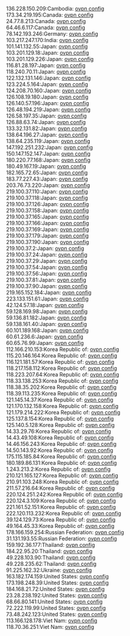 136.228.150.209:Cambodia: [ovpn config](vpn/136_228_150_209.ovpn)  
173.34.219.195:Canada: [ovpn config](vpn/173_34_219_195.ovpn)  
24.77.8.213:Canada: [ovpn config](vpn/24_77_8_213.ovpn)  
64.46.6.117:Canada: [ovpn config](vpn/64_46_6_117.ovpn)  
78.142.193.246:Germany: [ovpn config](vpn/78_142_193_246.ovpn)  
103.217.247.170:India: [ovpn config](vpn/103_217_247_170.ovpn)  
101.141.132.55:Japan: [ovpn config](vpn/101_141_132_55.ovpn)  
103.201.129.18:Japan: [ovpn config](vpn/103_201_129_18.ovpn)  
103.201.129.226:Japan: [ovpn config](vpn/103_201_129_226.ovpn)  
116.81.28.197:Japan: [ovpn config](vpn/116_81_28_197.ovpn)  
118.240.70.11:Japan: [ovpn config](vpn/118_240_70_11.ovpn)  
122.132.131.146:Japan: [ovpn config](vpn/122_132_131_146.ovpn)  
123.224.5.164:Japan: [ovpn config](vpn/123_224_5_164.ovpn)  
124.208.70.160:Japan: [ovpn config](vpn/124_208_70_160.ovpn)  
126.108.19.180:Japan: [ovpn config](vpn/126_108_19_180.ovpn)  
126.140.57.196:Japan: [ovpn config](vpn/126_140_57_196.ovpn)  
126.48.194.219:Japan: [ovpn config](vpn/126_48_194_219.ovpn)  
126.58.197.35:Japan: [ovpn config](vpn/126_58_197_35.ovpn)  
126.88.63.74:Japan: [ovpn config](vpn/126_88_63_74.ovpn)  
133.32.131.82:Japan: [ovpn config](vpn/133_32_131_82.ovpn)  
138.64.196.27:Japan: [ovpn config](vpn/138_64_196_27.ovpn)  
138.64.235.119:Japan: [ovpn config](vpn/138_64_235_119.ovpn)  
147.192.251.232:Japan: [ovpn config](vpn/147_192_251_232.ovpn)  
150.147.152.147:Japan: [ovpn config](vpn/150_147_152_147.ovpn)  
180.220.77.168:Japan: [ovpn config](vpn/180_220_77_168.ovpn)  
180.49.167.19:Japan: [ovpn config](vpn/180_49_167_19.ovpn)  
182.165.72.65:Japan: [ovpn config](vpn/182_165_72_65.ovpn)  
183.77.227.43:Japan: [ovpn config](vpn/183_77_227_43.ovpn)  
203.76.73.220:Japan: [ovpn config](vpn/203_76_73_220.ovpn)  
219.100.37.110:Japan: [ovpn config](vpn/219_100_37_110.ovpn)  
219.100.37.118:Japan: [ovpn config](vpn/219_100_37_118.ovpn)  
219.100.37.126:Japan: [ovpn config](vpn/219_100_37_126.ovpn)  
219.100.37.158:Japan: [ovpn config](vpn/219_100_37_158.ovpn)  
219.100.37.165:Japan: [ovpn config](vpn/219_100_37_165.ovpn)  
219.100.37.166:Japan: [ovpn config](vpn/219_100_37_166.ovpn)  
219.100.37.169:Japan: [ovpn config](vpn/219_100_37_169.ovpn)  
219.100.37.179:Japan: [ovpn config](vpn/219_100_37_179.ovpn)  
219.100.37.190:Japan: [ovpn config](vpn/219_100_37_190.ovpn)  
219.100.37.2:Japan: [ovpn config](vpn/219_100_37_2.ovpn)  
219.100.37.24:Japan: [ovpn config](vpn/219_100_37_24.ovpn)  
219.100.37.29:Japan: [ovpn config](vpn/219_100_37_29.ovpn)  
219.100.37.54:Japan: [ovpn config](vpn/219_100_37_54.ovpn)  
219.100.37.56:Japan: [ovpn config](vpn/219_100_37_56.ovpn)  
219.100.37.81:Japan: [ovpn config](vpn/219_100_37_81.ovpn)  
219.100.37.90:Japan: [ovpn config](vpn/219_100_37_90.ovpn)  
219.165.152.184:Japan: [ovpn config](vpn/219_165_152_184.ovpn)  
223.133.151.61:Japan: [ovpn config](vpn/223_133_151_61.ovpn)  
42.124.57.18:Japan: [ovpn config](vpn/42_124_57_18.ovpn)  
59.128.169.98:Japan: [ovpn config](vpn/59_128_169_98.ovpn)  
59.136.81.182:Japan: [ovpn config](vpn/59_136_81_182.ovpn)  
59.138.161.40:Japan: [ovpn config](vpn/59_138_161_40.ovpn)  
60.101.189.168:Japan: [ovpn config](vpn/60_101_189_168.ovpn)  
60.61.236.6:Japan: [ovpn config](vpn/60_61_236_6.ovpn)  
60.65.76.99:Japan: [ovpn config](vpn/60_65_76_99.ovpn)  
112.166.210.153:Korea Republic of: [ovpn config](vpn/112_166_210_153.ovpn)  
115.20.146.164:Korea Republic of: [ovpn config](vpn/115_20_146_164.ovpn)  
116.121.181.57:Korea Republic of: [ovpn config](vpn/116_121_181_57.ovpn)  
118.217.158.112:Korea Republic of: [ovpn config](vpn/118_217_158_112.ovpn)  
118.223.207.64:Korea Republic of: [ovpn config](vpn/118_223_207_64.ovpn)  
118.33.138.253:Korea Republic of: [ovpn config](vpn/118_33_138_253.ovpn)  
118.38.35.202:Korea Republic of: [ovpn config](vpn/118_38_35_202.ovpn)  
118.39.113.235:Korea Republic of: [ovpn config](vpn/118_39_113_235.ovpn)  
121.145.14.37:Korea Republic of: [ovpn config](vpn/121_145_14_37.ovpn)  
121.170.132.158:Korea Republic of: [ovpn config](vpn/121_170_132_158.ovpn)  
121.179.214.222:Korea Republic of: [ovpn config](vpn/121_179_214_222.ovpn)  
125.137.8.154:Korea Republic of: [ovpn config](vpn/125_137_8_154.ovpn)  
125.140.5.128:Korea Republic of: [ovpn config](vpn/125_140_5_128.ovpn)  
14.33.29.76:Korea Republic of: [ovpn config](vpn/14_33_29_76.ovpn)  
14.43.49.108:Korea Republic of: [ovpn config](vpn/14_43_49_108.ovpn)  
14.46.156.243:Korea Republic of: [ovpn config](vpn/14_46_156_243.ovpn)  
14.50.143.92:Korea Republic of: [ovpn config](vpn/14_50_143_92.ovpn)  
175.115.185.84:Korea Republic of: [ovpn config](vpn/175_115_185_84.ovpn)  
180.189.86.131:Korea Republic of: [ovpn config](vpn/180_189_86_131.ovpn)  
1.243.213.2:Korea Republic of: [ovpn config](vpn/1_243_213_2.ovpn)  
210.121.165.127:Korea Republic of: [ovpn config](vpn/210_121_165_127.ovpn)  
210.91.103.248:Korea Republic of: [ovpn config](vpn/210_91_103_248.ovpn)  
211.57.216.64:Korea Republic of: [ovpn config](vpn/211_57_216_64.ovpn)  
220.124.251.242:Korea Republic of: [ovpn config](vpn/220_124_251_242.ovpn)  
220.124.3.109:Korea Republic of: [ovpn config](vpn/220_124_3_109.ovpn)  
221.161.52.151:Korea Republic of: [ovpn config](vpn/221_161_52_151.ovpn)  
222.120.113.232:Korea Republic of: [ovpn config](vpn/222_120_113_232.ovpn)  
39.124.129.73:Korea Republic of: [ovpn config](vpn/39_124_129_73.ovpn)  
49.164.45.33:Korea Republic of: [ovpn config](vpn/49_164_45_33.ovpn)  
178.166.159.254:Russian Federation: [ovpn config](vpn/178_166_159_254.ovpn)  
31.131.193.55:Russian Federation: [ovpn config](vpn/31_131_193_55.ovpn)  
159.192.36.177:Thailand: [ovpn config](vpn/159_192_36_177.ovpn)  
184.22.95.20:Thailand: [ovpn config](vpn/184_22_95_20.ovpn)  
49.228.103.90:Thailand: [ovpn config](vpn/49_228_103_90.ovpn)  
49.228.235.62:Thailand: [ovpn config](vpn/49_228_235_62.ovpn)  
91.225.162.32:Ukraine: [ovpn config](vpn/91_225_162_32.ovpn)  
163.182.174.159:United States: [ovpn config](vpn/163_182_174_159.ovpn)  
173.198.248.39:United States: [ovpn config](vpn/173_198_248_39.ovpn)  
184.168.21.72:United States: [ovpn config](vpn/184_168_21_72.ovpn)  
23.28.238.192:United States: [ovpn config](vpn/23_28_238_192.ovpn)  
68.66.80.141:United States: [ovpn config](vpn/68_66_80_141.ovpn)  
72.222.119.99:United States: [ovpn config](vpn/72_222_119_99.ovpn)  
73.48.242.123:United States: [ovpn config](vpn/73_48_242_123.ovpn)  
113.166.128.178:Viet Nam: [ovpn config](vpn/113_166_128_178.ovpn)  
118.70.36.251:Viet Nam: [ovpn config](vpn/118_70_36_251.ovpn)  
